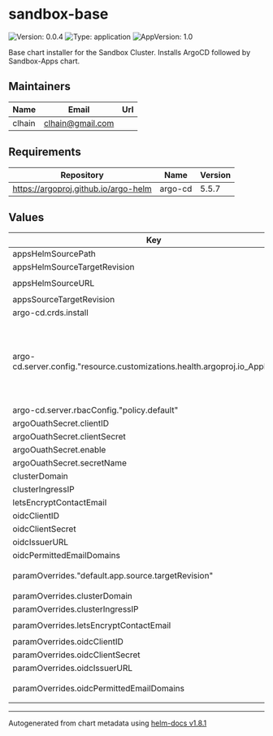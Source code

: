 # sandbox-base

![Version: 0.0.4](https://img.shields.io/badge/Version-0.0.4-informational?style=flat-square) ![Type: application](https://img.shields.io/badge/Type-application-informational?style=flat-square) ![AppVersion: 1.0](https://img.shields.io/badge/AppVersion-1.0-informational?style=flat-square)

Base chart installer for the Sandbox Cluster. Installs ArgoCD followed by Sandbox-Apps chart.

## Maintainers

| Name | Email | Url |
| ---- | ------ | --- |
| clhain | <clhain@gmail.com> |  |

## Requirements

| Repository | Name | Version |
|------------|------|---------|
| https://argoproj.github.io/argo-helm | argo-cd | 5.5.7 |

## Values

| Key | Type | Default | Description |
|-----|------|---------|-------------|
| appsHelmSourcePath | string | `"charts/sandbox-apps"` |  |
| appsHelmSourceTargetRevision | string | `"HEAD"` |  |
| appsHelmSourceURL | string | `"https://github.com/clhain/sandbox-helm-charts.git"` |  |
| appsSourceTargetRevision | string | `"HEAD"` |  |
| argo-cd.crds.install | bool | `false` |  |
| argo-cd.server.config."resource.customizations.health.argoproj.io_Application" | string | `"hs = {}\nhs.status = \"Progressing\"\nhs.message = \"\"\nif obj.status ~= nil then\n  if obj.status.health ~= nil then\n    hs.status = obj.status.health.status\n    if obj.status.health.message ~= nil then\n      hs.message = obj.status.health.message\n    end\n  end\nend\nreturn hs"` |  |
| argo-cd.server.rbacConfig."policy.default" | string | `"role:readonly"` |  |
| argoOuathSecret.clientID | string | `"{{ .Values.oidcClientID }}"` |  |
| argoOuathSecret.clientSecret | string | `"{{ .Values.oidcClientSecret }}"` |  |
| argoOuathSecret.enable | bool | `true` |  |
| argoOuathSecret.secretName | string | `"oauth-secret"` |  |
| clusterDomain | string | `nil` |  |
| clusterIngressIP | string | `nil` |  |
| letsEncryptContactEmail | string | `nil` |  |
| oidcClientID | string | `nil` |  |
| oidcClientSecret | string | `nil` |  |
| oidcIssuerURL | string | `nil` |  |
| oidcPermittedEmailDomains | string | `"*"` |  |
| paramOverrides."default.app.source.targetRevision" | string | `"{{ .Values.appsSourceTargetRevision }}"` |  |
| paramOverrides.clusterDomain | string | `"{{ .Values.clusterDomain }}"` |  |
| paramOverrides.clusterIngressIP | string | `"{{ .Values.clusterIngressIP }}"` |  |
| paramOverrides.letsEncryptContactEmail | string | `"{{ .Values.letsEncryptContactEmail }}"` |  |
| paramOverrides.oidcClientID | string | `"{{ .Values.oidcClientID }}"` |  |
| paramOverrides.oidcClientSecret | string | `"{{ .Values.oidcClientSecret }}"` |  |
| paramOverrides.oidcIssuerURL | string | `"{{ .Values.oidcIssuerURL }}"` |  |
| paramOverrides.oidcPermittedEmailDomains | string | `"{{ .Values.oidcPermittedEmailDomains }}"` |  |

----------------------------------------------
Autogenerated from chart metadata using [helm-docs v1.8.1](https://github.com/norwoodj/helm-docs/releases/v1.8.1)

